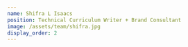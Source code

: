 ```yaml
---
name: Shifra L Isaacs
position: Technical Curriculum Writer + Brand Consultant
image: /assets/team/shifra.jpg
display_order: 2
---
```

